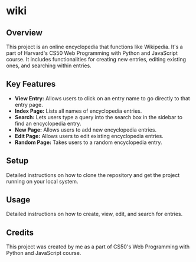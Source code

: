 # wiki

## Overview
This project is an online encyclopedia that functions like Wikipedia. It's a part of Harvard's CS50 Web Programming with Python and JavaScript course. It includes functionalities for creating new entries, editing existing ones, and searching within entries.

## Key Features
- **View Entry:** Allows users to click on an entry name to go directly to that entry page.
- **Index Page:** Lists all names of encyclopedia entries.
- **Search:** Lets users type a query into the search box in the sidebar to find an encyclopedia entry.
- **New Page:** Allows users to add new encyclopedia entries.
- **Edit Page:** Allows users to edit existing encyclopedia entries.
- **Random Page:** Takes users to a random encyclopedia entry.

## Setup
Detailed instructions on how to clone the repository and get the project running on your local system.

## Usage
Detailed instructions on how to create, view, edit, and search for entries.

## Credits
This project was created by me as a part of CS50's Web Programming with Python and JavaScript course.
